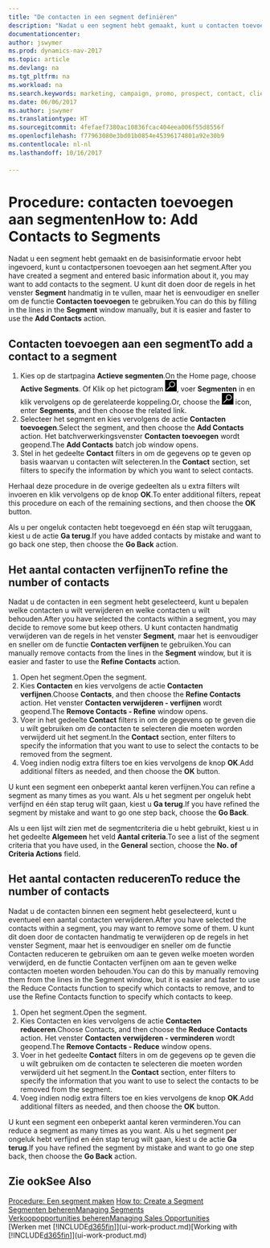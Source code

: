 ```yaml
---
title: "De contacten in een segment definiëren"
description: "Nadat u een segment hebt gemaakt, kunt u contacten toevoegen aan het segment, bijvoorbeeld als onderdeel van een marketingcampagne die is gericht op specifieke klanten of cliënten."
documentationcenter: 
author: jswymer
ms.prod: dynamics-nav-2017
ms.topic: article
ms.devlang: na
ms.tgt_pltfrm: na
ms.workload: na
ms.search.keywords: marketing, campaign, promo, prospect, contact, client, customer
ms.date: 06/06/2017
ms.author: jswymer
ms.translationtype: HT
ms.sourcegitcommit: 4fefaef7380ac10836fcac404eea006f55d8556f
ms.openlocfilehash: f77963080e3bd01b0854e45396174801a92e30b9
ms.contentlocale: nl-nl
ms.lasthandoff: 10/16/2017

---
```

# <a name="how-to-add-contacts-to-segments"></a><span data-ttu-id="fa9cb-103">Procedure: contacten toevoegen aan segmenten</span><span class="sxs-lookup"><span data-stu-id="fa9cb-103">How to: Add Contacts to Segments</span></span>
<span data-ttu-id="fa9cb-104">Nadat u een segment hebt gemaakt en de basisinformatie ervoor hebt ingevoerd, kunt u contactpersonen toevoegen aan het segment.</span><span class="sxs-lookup"><span data-stu-id="fa9cb-104">After you have created a segment and entered basic information about it, you may want to add contacts to the segment.</span></span> <span data-ttu-id="fa9cb-105">U kunt dit doen door de regels in het venster **Segment** handmatig in te vullen, maar het is eenvoudiger en sneller om de functie **Contacten toevoegen** te gebruiken.</span><span class="sxs-lookup"><span data-stu-id="fa9cb-105">You can do this by filling in the lines in the **Segment** window manually, but it is easier and faster to use the **Add Contacts** action.</span></span>

## <a name="to-add-a-contact-to-a-segment"></a><span data-ttu-id="fa9cb-106">Contacten toevoegen aan een segment</span><span class="sxs-lookup"><span data-stu-id="fa9cb-106">To add a contact to a segment</span></span>
1. <span data-ttu-id="fa9cb-107">Kies op de startpagina **Actieve segmenten**.</span><span class="sxs-lookup"><span data-stu-id="fa9cb-107">On the Home page, choose **Active Segments**.</span></span> <span data-ttu-id="fa9cb-108">Of Klik op het pictogram ![Zoeken naar pagina of rapport](media/ui-search/search_small.png "pictogram Zoeken naar pagina of rapport"), voer **Segmenten** in en klik vervolgens op de gerelateerde koppeling.</span><span class="sxs-lookup"><span data-stu-id="fa9cb-108">Or, choose the ![Search for Page or Report](media/ui-search/search_small.png "Search for Page or Report icon") icon, enter **Segments**, and then choose the related link.</span></span>  
2. <span data-ttu-id="fa9cb-109">Selecteer het segment en kies vervolgens de actie **Contacten toevoegen**.</span><span class="sxs-lookup"><span data-stu-id="fa9cb-109">Select the segment, and then choose the **Add Contacts** action.</span></span> <span data-ttu-id="fa9cb-110">Het batchverwerkingsvenster **Contacten toevoegen** wordt geopend.</span><span class="sxs-lookup"><span data-stu-id="fa9cb-110">The **Add Contacts** batch job window opens.</span></span>
3. <span data-ttu-id="fa9cb-111">Stel in het gedeelte **Contact** filters in om de gegevens op te geven op basis waarvan u contacten wilt selecteren.</span><span class="sxs-lookup"><span data-stu-id="fa9cb-111">In the **Contact** section, set filters to specify the information by which you want to select contacts.</span></span>

<span data-ttu-id="fa9cb-112">Herhaal deze procedure in de overige gedeelten als u extra filters wilt invoeren en klik vervolgens op de knop **OK**.</span><span class="sxs-lookup"><span data-stu-id="fa9cb-112">To enter additional filters, repeat this procedure on each of the remaining sections, and then choose the **OK** button.</span></span>

<span data-ttu-id="fa9cb-113">Als u per ongeluk contacten hebt toegevoegd en één stap wilt teruggaan, kiest u de actie **Ga terug**.</span><span class="sxs-lookup"><span data-stu-id="fa9cb-113">If you have added contacts by mistake and want to go back one step, then choose the **Go Back** action.</span></span>

## <a name="to-refine-the-number-of-contacts"></a><span data-ttu-id="fa9cb-114">Het aantal contacten verfijnen</span><span class="sxs-lookup"><span data-stu-id="fa9cb-114">To refine the number of contacts</span></span>
<span data-ttu-id="fa9cb-115">Nadat u de contacten in een segment hebt geselecteerd, kunt u bepalen welke contacten u wilt verwijderen en welke contacten u wilt behouden.</span><span class="sxs-lookup"><span data-stu-id="fa9cb-115">After you have selected the contacts within a segment, you may decide to remove some but keep others.</span></span> <span data-ttu-id="fa9cb-116">U kunt contacten handmatig verwijderen van de regels in het venster **Segment**, maar het is eenvoudiger en sneller om de functie **Contacten verfijnen** te gebruiken.</span><span class="sxs-lookup"><span data-stu-id="fa9cb-116">You can manually remove contacts from the lines in the **Segment** window, but it is easier and faster to use the **Refine Contacts** action.</span></span>

1. <span data-ttu-id="fa9cb-117">Open het segment.</span><span class="sxs-lookup"><span data-stu-id="fa9cb-117">Open the segment.</span></span>
2. <span data-ttu-id="fa9cb-118">Kies **Contacten** en kies vervolgens de actie **Contacten verfijnen**.</span><span class="sxs-lookup"><span data-stu-id="fa9cb-118">Choose **Contacts**, and then choose the **Refine Contacts** action.</span></span> <span data-ttu-id="fa9cb-119">Het venster **Contacten verwijderen - verfijnen** wordt geopend.</span><span class="sxs-lookup"><span data-stu-id="fa9cb-119">The **Remove Contacts - Refine** window opens.</span></span>
3. <span data-ttu-id="fa9cb-120">Voer in het gedeelte **Contact** filters in om de gegevens op te geven die u wilt gebruiken om de contacten te selecteren die moeten worden verwijderd uit het segment.</span><span class="sxs-lookup"><span data-stu-id="fa9cb-120">In the **Contact** section, enter filters to specify the information that you want to use to select the contacts to be removed from the segment.</span></span>
4. <span data-ttu-id="fa9cb-121">Voeg indien nodig extra filters toe en kies vervolgens de knop **OK**.</span><span class="sxs-lookup"><span data-stu-id="fa9cb-121">Add additional filters as needed, and then choose the **OK** button.</span></span>

<span data-ttu-id="fa9cb-122">U kunt een segment een onbeperkt aantal keren verfijnen.</span><span class="sxs-lookup"><span data-stu-id="fa9cb-122">You can refine a segment as many times as you want.</span></span> <span data-ttu-id="fa9cb-123">Als u het segment per ongeluk hebt verfijnd en één stap terug wilt gaan, kiest u **Ga terug**.</span><span class="sxs-lookup"><span data-stu-id="fa9cb-123">If you have refined the segment by mistake and want to go one step back, choose the **Go Back**.</span></span>

<span data-ttu-id="fa9cb-124">Als u een lijst wilt zien met de segmentcriteria die u hebt gebruikt, kiest u in het gedeelte **Algemeen** het veld **Aantal criteria**.</span><span class="sxs-lookup"><span data-stu-id="fa9cb-124">To see a list of the segment criteria that you have used, in the **General** section, choose the **No. of Criteria Actions** field.</span></span>

## <a name="to-reduce-the-number-of-contacts"></a><span data-ttu-id="fa9cb-125">Het aantal contacten reduceren</span><span class="sxs-lookup"><span data-stu-id="fa9cb-125">To reduce the number of contacts</span></span>
<span data-ttu-id="fa9cb-126">Nadat u de contacten binnen een segment hebt geselecteerd, kunt u eventueel een aantal contacten verwijderen.</span><span class="sxs-lookup"><span data-stu-id="fa9cb-126">After you have selected the contacts within a segment, you may want to remove some of them.</span></span> <span data-ttu-id="fa9cb-127">U kunt dit doen door de contacten handmatig te verwijderen op de regels in het venster Segment, maar het is eenvoudiger en sneller om de functie Contacten reduceren te gebruiken om aan te geven welke moeten worden verwijderd, en de functie Contacten verfijnen om aan te geven welke contacten moeten worden behouden.</span><span class="sxs-lookup"><span data-stu-id="fa9cb-127">You can do this by manually removing them from the lines in the Segment window, but it is easier and faster to use the Reduce Contacts function to specify which contacts to remove, and to use the Refine Contacts function to specify which contacts to keep.</span></span>

1. <span data-ttu-id="fa9cb-128">Open het segment.</span><span class="sxs-lookup"><span data-stu-id="fa9cb-128">Open the segment.</span></span>
2. <span data-ttu-id="fa9cb-129">Kies Contacten en kies vervolgens de actie **Contacten reduceren**.</span><span class="sxs-lookup"><span data-stu-id="fa9cb-129">Choose Contacts, and then choose the **Reduce Contacts** action.</span></span> <span data-ttu-id="fa9cb-130">Het venster **Contacten verwijderen - verminderen** wordt geopend.</span><span class="sxs-lookup"><span data-stu-id="fa9cb-130">The **Remove Contacts - Reduce** window opens.</span></span>
3. <span data-ttu-id="fa9cb-131">Voer in het gedeelte **Contact** filters in om de gegevens op te geven die u wilt gebruiken om de contacten te selecteren die moeten worden verwijderd uit het segment.</span><span class="sxs-lookup"><span data-stu-id="fa9cb-131">In the **Contact** section, enter filters to specify the information that you want to use to select the contacts to be removed from the segment.</span></span>
4. <span data-ttu-id="fa9cb-132">Voeg indien nodig extra filters toe en kies vervolgens de knop **OK**.</span><span class="sxs-lookup"><span data-stu-id="fa9cb-132">Add additional filters as needed, and then choose the **OK** button.</span></span>

<span data-ttu-id="fa9cb-133">U kunt een segment een onbeperkt aantal keren verminderen.</span><span class="sxs-lookup"><span data-stu-id="fa9cb-133">You can reduce a segment as many times as you want.</span></span> <span data-ttu-id="fa9cb-134">Als u het segment per ongeluk hebt verfijnd en één stap terug wilt gaan, kiest u de actie **Ga terug**.</span><span class="sxs-lookup"><span data-stu-id="fa9cb-134">If you have refined the segment by mistake and want to go one step back, then choose the **Go Back** action.</span></span>

## <a name="see-also"></a><span data-ttu-id="fa9cb-135">Zie ook</span><span class="sxs-lookup"><span data-stu-id="fa9cb-135">See Also</span></span>
<span data-ttu-id="fa9cb-136">[Procedure: Een segment maken](marketing-how-create-segment.md) </span><span class="sxs-lookup"><span data-stu-id="fa9cb-136">[How to: Create a Segment](marketing-how-create-segment.md) </span></span>  
[<span data-ttu-id="fa9cb-137">Segmenten beheren</span><span class="sxs-lookup"><span data-stu-id="fa9cb-137">Managing Segments</span></span>](marketing-segments.md)  
[<span data-ttu-id="fa9cb-138">Verkoopopportunities beheren</span><span class="sxs-lookup"><span data-stu-id="fa9cb-138">Managing Sales Opportunities</span></span>](marketing-manage-sales-opportunities.md)  
<span data-ttu-id="fa9cb-139">[Werken met [!INCLUDE[d365fin](includes/d365fin_md.md)]](ui-work-product.md)</span><span class="sxs-lookup"><span data-stu-id="fa9cb-139">[Working with [!INCLUDE[d365fin](includes/d365fin_md.md)]](ui-work-product.md)</span></span>  

